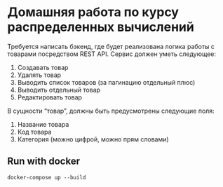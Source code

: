 # Домашняя работа по курсу распределенных вычислений
Требуется написать бэкенд, где будет реализована логика
работы с товарами посредством REST API. Сервис должен уметь следующее:

1) Создавать товар
2) Удалять товар
3) Выводить список товаров (за пагинацию отдельный плюс)
4) Выводить отдельный товар
5) Редактировать товар

В сущности “товар”, должны быть предусмотрены следующие поля:
1) Название товара
2) Код товара
3) Категория (можно цифрой, можно прям словами)

## Run with docker
```(bash)
docker-compose up --build
```
